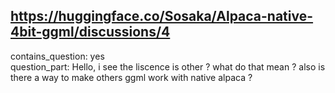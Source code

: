 ## https://huggingface.co/Sosaka/Alpaca-native-4bit-ggml/discussions/4

contains_question: yes  
question_part: Hello, i see the liscence is other ? what do that mean ? also is there a way to make others ggml work with native alpaca ?